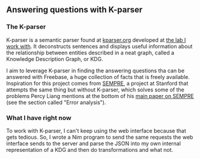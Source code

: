 ## Answering questions with K-parser

### The K-parser
K-parser is a semantic parser found at [kparser.org][1] developed at [the lab I
work with][2].  It deconstructs sentences and displays useful information about
the relationship between entities described in a neat graph, called a Knowledge
Description Graph, or KDG.

I aim to leverage K-parser in finding the answering questions tha can be
answered with Freebase, a huge collection of facts that is freely available.
Inspiration for this project comes from [SEMPRE][3], a project at Stanford that
attempts the same thing but without K-parser, which solves some of the problems
Percy Liang mentions at the bottom of his [main paper on SEMPRE][4] (see the
section called "Error analysis").

### What I have right now

To work with K-parser, I can't keep using the web interface because that gets
tedious. So, I wrote a Nim program to send the same requests the web interface
sends to the server and parse the JSON into my own internal representation of a
KDG and then do transformations and what not.


[1]: http://kparser.org
[2]: http://www.fulton.asu.edu/~bioai/
[3]: http://www-nlp.stanford.edu/software/sempre/
[4]: http://cs.stanford.edu/~pliang/papers/freebase-emnlp2013.pdf
